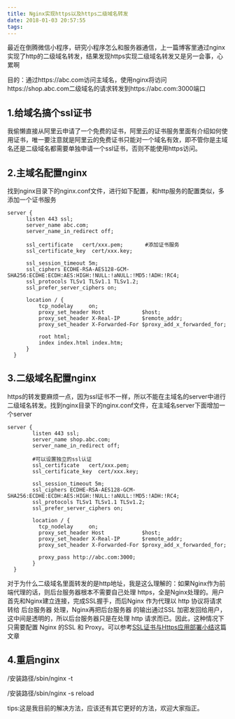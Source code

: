 ```yaml
---
title: Nginx实现https以及https二级域名转发
date: 2018-01-03 20:57:55
tags:
---
```

最近在倒腾微信小程序，研究小程序怎么和服务器通信，上一篇博客里通过nginx实现了http的二级域名转发，结果发现https实现二级域名转发又是另一会事，心累啊

目的：通过https://abc.com访问主域名，使用nginx将访问https://shop.abc.com二级域名的请求转发到https://abc.com:3000端口

## 1.给域名搞个ssl证书
我偷懒直接从阿里云申请了一个免费的证书，阿里云的证书服务里面有介绍如何使用证书，唯一要注意就是阿里云的免费证书只能对一个域名有效，即不管你是主域名还是二级域名都需要单独申请一个ssl证书，否则不能使用https访问。
## 2.主域名配置nginx
找到nginx目录下的nginx.conf文件，进行如下配置，和http服务的配置类似，多添加一个证书服务
```
server {  
      listen 443 ssl;  
      server_name abc.com;  
      server_name_in_redirect off;  
  
      ssl_certificate   cert/xxx.pem;       #添加证书服务  
      ssl_certificate_key  cert/xxx.key;  
        
      ssl_session_timeout 5m;  
      ssl_ciphers ECDHE-RSA-AES128-GCM-SHA256:ECDHE:ECDH:AES:HIGH:!NULL:!aNULL:!MD5:!ADH:!RC4;  
      ssl_protocols TLSv1 TLSv1.1 TLSv1.2;  
      ssl_prefer_server_ciphers on;  
        
      location / {  
          tcp_nodelay     on;  
          proxy_set_header Host            $host;  
          proxy_set_header X-Real-IP       $remote_addr;  
          proxy_set_header X-Forwarded-For $proxy_add_x_forwarded_for;  
              
          root html;  
          index index.html index.htm;  
      }  
  }  
```
## 3.二级域名配置nginx
https的转发要麻烦一点，因为ssl证书不一样，所以不能在主域名的server中进行二级域名转发。找到nginx目录下的nginx.conf文件，在主域名server下面增加一个server
```
server {  
        listen 443 ssl;  
        server_name shop.abc.com;  
        server_name_in_redirect off;  
          
        #可以设置独立的ssl认证  
        ssl_certificate   cert/xxx.pem;  
        ssl_certificate_key  cert/xxx.key;  
          
        ssl_session_timeout 5m;  
        ssl_ciphers ECDHE-RSA-AES128-GCM-SHA256:ECDHE:ECDH:AES:HIGH:!NULL:!aNULL:!MD5:!ADH:!RC4;  
        ssl_protocols TLSv1 TLSv1.1 TLSv1.2;  
        ssl_prefer_server_ciphers on;  
          
        location / {  
          tcp_nodelay     on;  
          proxy_set_header Host            $host;  
          proxy_set_header X-Real-IP       $remote_addr;  
          proxy_set_header X-Forwarded-For $proxy_add_x_forwarded_for;  
              
          proxy_pass http://abc.com:3000;  
        }  
  }  
```
对于为什么二级域名里面转发的是http地址，我是这么理解的：如果Nginx作为前端代理的话，则后台服务器根本不需要自己处理 https，全是Nginx处理的。用户首先和Nginx建立连接，完成SSL握手，而后Nginx 作为代理以 http 协议将请求转给 后台服务器 处理，Nginx再把后台服务器 的输出通过SSL 加密发回给用户，这中间是透明的，所以后台服务器只是在处理 http 请求而已。因此，这种情况下只需要配置 Nginx 的SSL 和 Proxy。可以参考[SSL证书与Https应用部署小结](http://blog.csdn.net/andy1219111/article/details/22716315)这篇文章
## 4.重启nginx

/安装路径/sbin/nginx -t 

/安装路径/sbin/nginx -s reload

tips:这是我目前的解决方法，应该还有其它更好的方法，欢迎大家指正。
